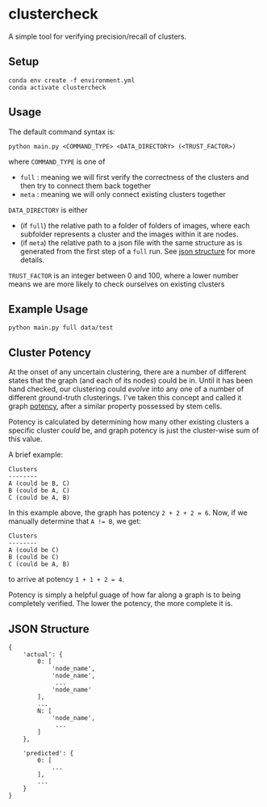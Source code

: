 # clustercheck
A simple tool for verifying precision/recall of clusters.

## Setup
```
conda env create -f environment.yml
conda activate clustercheck
```

## Usage

The default command syntax is:

```
python main.py <COMMAND_TYPE> <DATA_DIRECTORY> (<TRUST_FACTOR>)
```

where `COMMAND_TYPE` is one of
- `full` : meaning we will first verify the correctness of the clusters and then try to connect them back together
- `meta` : meaning we will only connect existing clusters together

`DATA_DIRECTORY` is either
- (if `full`) the relative path to a folder of folders of images, where each subfolder represents a cluster and the images within it are nodes.
- (if `meta`) the relative path to a json file with the same structure as is generated from the first step of a `full` run. See [json structure](#json-structure) for more details.

`TRUST_FACTOR` is an integer between 0 and 100, where a lower number means we are more likely to check ourselves on existing clusters

## Example Usage
```
python main.py full data/test
```

## Cluster Potency

At the onset of any uncertain clustering, there are a number of different states that the graph (and each of its nodes) could be in. Until it has been hand checked, our clustering could _evolve_ into any one of a number of different ground-truth clusterings. I've taken this concept and called it graph [potency](https://en.wikipedia.org/wiki/Cell_potency), after a similar property possessed by stem cells.

Potency is calculated by determining how many other existing clusters a specific cluster _could_ be, and graph potency is just the cluster-wise sum of this value.

A brief example:
```
Clusters
--------
A (could be B, C)
B (could be A, C)
C (could be A, B)
```

In this example above, the graph has potency `2 + 2 + 2 = 6`. Now, if we manually determine that `A != B`, we get:
```
Clusters
--------
A (could be C)
B (could be C)
C (could be A, B)
```
to arrive at potency `1 + 1 + 2 = 4`.

Potency is simply a helpful guage of how far along a graph is to being completely verified. The lower the potency, the more complete it is.

## JSON Structure
```
{
    'actual': {
        0: [
            'node_name',
            'node_name',
             ...
            'node_name'
        ],
        ...
        N: [
            'node_name',
             ...
        ]
    },

    'predicted': {
        0: [
            ...
        ],
        ...
    }
}
```